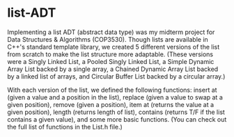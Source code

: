 # list-ADT
Implementing a list ADT (abstract data type) was my midterm project for Data Structures & Algorithms (COP3530). Though lists are available in C++'s standard template library, we created 5 different versions of the list from scratch to make the list structure more adaptable. (These versions were a Singly Linked List, a Pooled Singly Linked List, a Simple Dynamic Array List backed by a single array, a Chained Dynamic Array List backed by a linked list of arrays, and  Circular Buffer List backed by a circular array.)

With each version of the list, we defined the following functions: insert at (given a value and a position in the list), replace (given a value to swap at a given position), remove (given a position), item at (returns the value at a given position), length (returns length of list), contains (returns T/F if the list contains a given value), and some more basic functions. (You can check out the full list of functions in the List.h file.)
